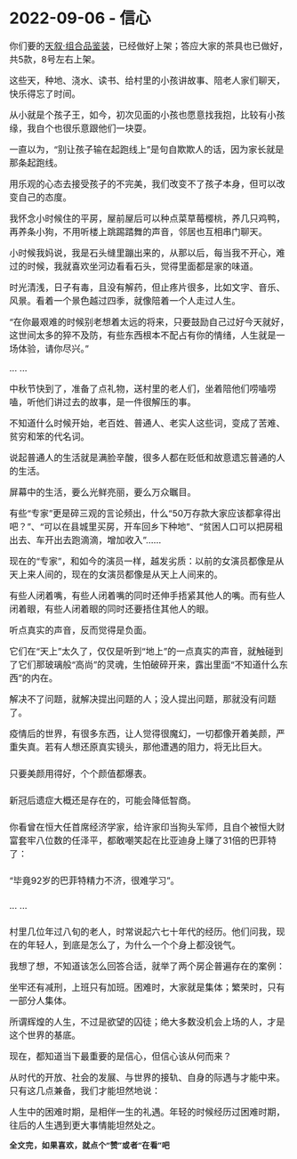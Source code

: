 # 2022-09-06 - 信心

<p style="visibility: visible;"><span style="font-size: 16px; visibility: visible;">你们要的<a class="weapp_text_link js_weapp_entry wx_tap_link js_wx_tap_highlight" style="font-size: 16px; visibility: visible;" data-miniprogram-appid="wx2e9d304ca0c18079" data-miniprogram-path="packages/goods/detail/index?alias=26wvyv5fwi6jtz6&amp;shopAutoEnter=1" data-miniprogram-nickname="天叙甄选" href="" data-miniprogram-type="text" data-miniprogram-servicetype="">天叙·组合品鉴装</a>，已经做好上架；答应大家的茶具也已做好，共5款，8号左右上架。</span></p><p style="visibility: visible;"><span style="font-size: 16px; visibility: visible;">这些天，种地、浇水、读书、给村里的小孩讲故事、陪老人家们聊天，快乐得忘了时间。</span></p><p style="visibility: visible;"><span style="font-size: 16px; visibility: visible;">从小就是个孩子王，如今，初次见面的小孩也愿意找我抱，比较有小孩缘，我自个也很乐意跟他们一块耍。</span><span style="font-size: 16px; visibility: visible;"></span></p><p style="visibility: visible;"><span style="font-size: 16px; visibility: visible;">一直以为，“别让孩子输在起跑线上”是句自欺欺人的话，因为家长就是那条起跑线。</span></p><p style="visibility: visible;"><span style="font-size: 16px; visibility: visible;"></span><span style="font-size: 16px; visibility: visible;">用乐观的心态去接受孩子的不完美，我们改变不了孩子本身，但可以改变自己的态度。</span></p><p style="visibility: visible;"><span style="font-size: 16px; visibility: visible;"><span style="font-size: 16px; visibility: visible;">我</span><span style="font-size: 16px; visibility: visible;">怀念小</span><span style="font-size: 16px; visibility: visible;">时候住的平房，屋前屋后可</span><span style="font-size: 16px; visibility: visible;">以种点菜草莓樱桃，养几只鸡鸭，再养条小狗，不用听楼上跳踢踏舞的声音，邻居也互相串门聊天。</span></span></p><p style="visibility: visible;"><span style="font-size: 16px; visibility: visible;"><span style="font-size: 16px; visibility: visible;">小时候我妈说，我是石头缝里蹦出来的，从那以后，每当我不开心，难过的时候，我就喜欢坐河边看看石头，觉得里面都是家的味道。</span></span></p><p style="visibility: visible;"><span style="font-size: 16px; visibility: visible;">时光清浅，日子有毒，且没有解药，但止疼片很多，比如文字、音乐、风景。看着一个景色越过四季，就像陪着一个人走过人生。</span></p><p style="visibility: visible;"><span style="font-size: 16px; visibility: visible;"><span style="font-size: 16px; visibility: visible;">“在你最艰</span><span style="font-size: 16px; visibility: visible;">难的时候别老想着太远的将来，只要鼓励自己过好今天就好，这世间太多的猝不及防，有些东西根本不配占有你的情绪，人生就是一场体验，请你尽兴。</span><span style="font-size: 16px; visibility: visible;">”</span></span></p><p style="visibility: visible;"><span style="font-size: 16px; visibility: visible;">... ...<br style="visibility: visible;"></span></p><p style="visibility: visible;"><span style="font-size: 16px; visibility: visible;">中秋节快到了，准备了点礼物，送村里的老人们，坐着陪他们唠嗑唠嗑，听他们讲过去的故事，是一件很解压的事。</span></p><p style="visibility: visible;"><span style="font-size: 16px; visibility: visible;">不知道什么时候开始，老百姓、普通人、老实人这些词，变成了苦难、贫穷和笨的代名词。</span></p><p style="visibility: visible;"><span style="font-size: 16px; visibility: visible;">说起普通人的生活就是满脸辛酸，很多人都在贬低和故意遗忘普通的人的生活。</span></p><p style="visibility: visible;"><span style="font-size: 16px; visibility: visible;">屏幕中的生活，要么光鲜亮丽，要么万众瞩目。</span></p><p style="visibility: visible;"><span style="font-size: 16px; visibility: visible;">有些“专家”更是碎三观的言论频出，什么“50万存款大家应该都拿得出吧？”、“可以在县城里买房，开车回乡下种地”、“贫困人口可以把房租出去、车开出去跑滴滴，增加收入”......</span></p><p style="visibility: visible;"><span style="font-size: 16px; visibility: visible;">现在的“专家”，和如今的演员一样，越发劣质：以前的女演员都像是从天上来人间的，现在的女演员都像是从天上人间来的。</span></p><p style="visibility: visible;"><span style="font-size: 16px; visibility: visible;">有些人闭着嘴，有些人闭着嘴的同时还伸手捂紧其他人的嘴。而有些人闭着眼，有些人闭着眼的同时还要捂住其他人的眼。</span></p><p><span style="font-size: 16px;">听点真实的声音，反而觉得是负面。</span><br></p><p><span style="font-size: 16px;">它们</span><span style="font-size: 16px;">在“天上”太久了，仅仅是听到“地上”的一点真实的声音，就触碰到了它们那玻璃般“高尚”的灵魂，生怕破碎开来，露出里面“不知道什么东西”的内在。</span></p><p><span style="font-size: 16px;">解决不了问题，就解决提出问题的人；没人提出问题，那就没有问题了。</span></p><p style="margin-bottom: 24px;white-space: normal;"><span style="font-size: 16px;">疫情后的世界，有很多东西，让人觉得很魔幻，一切都像开着美颜，严重失真。若有人想还原真实镜头，那他遭遇的阻力，将无比巨大。</span></p><p style="margin-bottom: 24px;white-space: normal;"><span style="font-size: 16px;">只要美颜用得好，个个颜值都爆表。</span></p><p style="margin-bottom: 24px;white-space: normal;"><span style="font-size: 16px;">新冠后遗症大概还是存在的，可能会降低智商。</span></p><p style="margin-bottom: 24px;white-space: normal;"><span style="font-size: 16px;">你看曾在恒大任首席经济学家，给许家印当狗头军师，且自个被恒大财富套牢八位数的任泽平，都敢嘲笑起在比亚迪身上赚了31倍的巴菲特了：</span></p><p style="margin-bottom: 24px;white-space: normal;"><span style="font-size: 16px;">“毕竟92岁的巴菲特精力不济，很难学习”。</span></p><p style="margin-bottom: 24px;white-space: normal;"><span style="font-size: 16px;">... ...</span></p><p><span style="font-size: 16px;">村里几位年过八旬的老人，时常说起六七十年代的经历。他们问我，现在的年轻人，到底是怎么了，为什么一个个身上都没锐气。</span></p><p><span style="font-size: 16px;">我想了想，不知道该怎么回答合适，就举了两个房企普遍存在的案例：</span></p><p><span style="font-size: 16px;">坐牢还有减刑，上班只有加班。困难时，大家就是集体；繁荣时，只有一部分人集体。</span></p><p><span style="font-size: 16px;">所谓辉煌的人生，不过是欲望的囚徒；绝大多数没机会上场的人，才是这个世界的基底。</span></p><p><span style="font-size: 16px;">现在，都知道当下最重要的是信心，但信心该从何而来？</span></p><p><span style="font-size: 16px;">从时代的开放、社会的发展、与世界的接轨、<span style="font-size: 16px;">自身的际遇与才能</span>中来。</span><span style="font-size: 16px;">只有这几点兼备，我们才能坦然地</span><span style="font-size: 16px;">说：</span></p><p><span style="font-size: 16px;">人生中的困难时期，是相伴一生的礼遇。年轻的时候经历过困难时期，往后的人生遇到更大事情能坦然处之。</span></p><p><strong style="outline: 0px;max-width: 100%;color: rgb(34, 34, 34);font-family: system-ui, -apple-system, BlinkMacSystemFont, &quot;Helvetica Neue&quot;, &quot;PingFang SC&quot;, &quot;Hiragino Sans GB&quot;, &quot;Microsoft YaHei UI&quot;, &quot;Microsoft YaHei&quot;, Arial, sans-serif;letter-spacing: 0.544px;white-space: normal;background-color: rgb(255, 255, 255);box-sizing: border-box !important;overflow-wrap: break-word !important;"><span style="outline: 0px;max-width: 100%;font-size: 14px;box-sizing: border-box !important;overflow-wrap: break-word !important;">全文完，如果喜欢，就点个“赞”或者“在看”吧</span></strong></p>